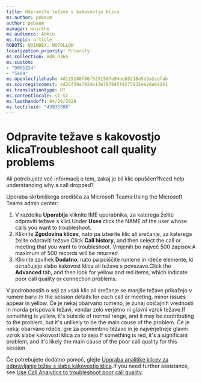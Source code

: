 ```yaml
---
title: Odpravite težave s kakovostjo klica
ms.author: pebaum
author: pebaum
manager: mnirkhe
ms.audience: Admin
ms.topic: article
ROBOTS: NOINDEX, NOFOLLOW
localization_priority: Priority
ms.collection: Adm_O365
ms.custom:
- "9001224"
- "5489"
ms.openlocfilehash: 4d115188f86f5291507a94beb5218a5b3a2cefab
ms.sourcegitcommit: cd25f39a7924b13e797845f4275932ea2da64141
ms.translationtype: HT
ms.contentlocale: sl-SI
ms.lasthandoff: 04/29/2020
ms.locfileid: "43933308"
---
```

# <a name="troubleshoot-call-quality-problems"></a><span data-ttu-id="60abf-102">Odpravite težave s kakovostjo klica</span><span class="sxs-lookup"><span data-stu-id="60abf-102">Troubleshoot call quality problems</span></span>

<span data-ttu-id="60abf-103">Ali potrebujete več informacij o tem, zakaj je bil klic opuščen?</span><span class="sxs-lookup"><span data-stu-id="60abf-103">Need help understanding why a call dropped?</span></span>

<span data-ttu-id="60abf-104">Uporaba skrbniškega središča za Microsoft Teams:</span><span class="sxs-lookup"><span data-stu-id="60abf-104">Using the Microsoft Teams admin center:</span></span>

1. <span data-ttu-id="60abf-105">V razdelku **Uporablja** kliknite IME uporabnika, za katerega želite odpraviti težave s klici.</span><span class="sxs-lookup"><span data-stu-id="60abf-105">Under **Uses** click the NAME of the user whose calls you want to troubleshoot.</span></span>
2. <span data-ttu-id="60abf-106">Kliknite **Zgodovina klicev**, nato pa izberite klic ali srečanje, za katerega želite odpraviti težave.</span><span class="sxs-lookup"><span data-stu-id="60abf-106">Click **Call history**, and then select the call or meeting that you want to troubleshoot.</span></span> <span data-ttu-id="60abf-107">Vrnjenih bo največ 500 zapisov.</span><span class="sxs-lookup"><span data-stu-id="60abf-107">A maximum of 500 records will be returned.</span></span>
3. <span data-ttu-id="60abf-108">Kliknite zavihek **Dodatno**, nato pa poiščite rumene in rdeče elemente, ki označujejo slabo kakovost klica ali težave s povezavo.</span><span class="sxs-lookup"><span data-stu-id="60abf-108">Click the **Advanced** tab, and then look for yellow and red items, which indicate poor call quality or connection problems.</span></span>

<span data-ttu-id="60abf-109">V podrobnostih o seji za vsak klic ali srečanje se manjše težave prikažejo v rumeni barvi.</span><span class="sxs-lookup"><span data-stu-id="60abf-109">In the session details for each call or meeting, minor issues appear in yellow.</span></span> <span data-ttu-id="60abf-110">Če je nekaj obarvano rumeno, je zunaj običajnih vrednosti in morda prispeva k težavi, vendar zelo verjetno ni glavni vzrok težave.</span><span class="sxs-lookup"><span data-stu-id="60abf-110">If something is yellow, it's outside of normal range, and it may be contributing to the problem, but it's unlikely to be the main cause of the problem.</span></span> <span data-ttu-id="60abf-111">Če je nekaj obarvano rdeče, gre za pomembno težavo in je najverjetneje glavni vzrok slabe kakovosti klica za to sejo.</span><span class="sxs-lookup"><span data-stu-id="60abf-111">If something is red, it's a significant problem, and it's likely the main cause of the poor call quality for this session.</span></span>

<span data-ttu-id="60abf-112">Če potrebujete dodatno pomoč, glejte [Uporaba analitike klicev za odpravljanje težav s slabo kakovostjo klica](https://docs.microsoft.com/microsoftteams/use-call-analytics-to-troubleshoot-poor-call-quality#troubleshoot-call-quality-problems-using-call-analytics).</span><span class="sxs-lookup"><span data-stu-id="60abf-112">If you need further assistance, see [Use Call Analytics to troubleshoot poor call quality](https://docs.microsoft.com/microsoftteams/use-call-analytics-to-troubleshoot-poor-call-quality#troubleshoot-call-quality-problems-using-call-analytics).</span></span>
